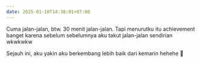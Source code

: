 ```yaml
---
date: 2025-01-10T14:38:01+07:00
---
```

Cuma jalan-jalan, btw. 30 menit jalan-jalan. Tapi menurutku itu achievement banget karena sebelum sebelumnya aku takut jalan-jalan sendirian wkwkwkw

Sejauh ini, aku yakin aku berkembang lebih baik dari kemarin hehehe 🫶